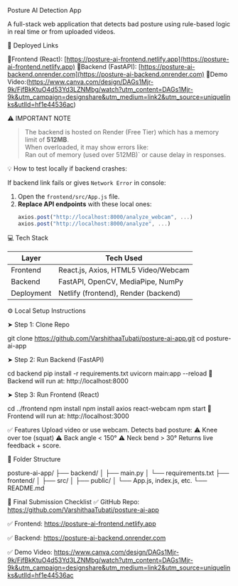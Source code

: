 Posture AI Detection App

A full-stack web application that detects bad posture using rule-based logic in real time or from uploaded videos.

🔗 Deployed Links

🔵Frontend (React): [https://posture-ai-frontend.netlify.app](https://posture-ai-frontend.netlify.app)
🔵Backend (FastAPI): [https://posture-ai-backend.onrender.com](https://posture-ai-backend.onrender.com)
🎥Demo Video:(https://www.canva.com/design/DAGs1Mjr-9k/FjfBkKtuO4d53Yd3LZNMbg/watch?utm_content=DAGs1Mjr-9k&utm_campaign=designshare&utm_medium=link2&utm_source=uniquelinks&utlId=hf1e44536ac)


⚠️ IMPORTANT NOTE

> The backend is hosted on Render (Free Tier) which has a memory limit of **512MB**.  
> When overloaded, it may show errors like:  
> Ran out of memory (used over 512MB)` or cause delay in responses.

💡 How to test locally if backend crashes:

If backend link fails or gives `Network Error` in console:

1. Open the `frontend/src/App.js` file.
2. **Replace API endpoints** with these local ones:
    ```js
    axios.post("http://localhost:8000/analyze_webcam", ...)
    axios.post("http://localhost:8000/analyze", ...)
    ```

💻 Tech Stack

| Layer     | Tech Used                   |
|-----------|-----------------------------|
| Frontend  | React.js, Axios, HTML5 Video/Webcam |
| Backend   | FastAPI, OpenCV, MediaPipe, NumPy   |
| Deployment | Netlify (frontend), Render (backend) |


⚙️ Local Setup Instructions

➤ Step 1: Clone Repo

git clone https://github.com/VarshithaaTubati/posture-ai-app.git
cd posture-ai-app

➤ Step 2: Run Backend (FastAPI)

cd backend
pip install -r requirements.txt
uvicorn main:app --reload
🔗 Backend will run at: http://localhost:8000

➤ Step 3: Run Frontend (React)

cd ../frontend
npm install
npm install axios react-webcam
npm start
🔗 Frontend will run at: http://localhost:3000

✅ Features
Upload video or use webcam.
Detects bad posture:
⚠️ Knee over toe (squat)
⚠️ Back angle < 150°
⚠️ Neck bend > 30°
Returns live feedback + score.

📂 Folder Structure

posture-ai-app/
├── backend/
│   ├── main.py
│   └── requirements.txt
├── frontend/
│   ├── src/
│   ├── public/
│   └── App.js, index.js, etc.
└── README.md

🏁 Final Submission Checklist
✅ GitHub Repo: https://github.com/VarshithaaTubati/posture-ai-app

✅ Frontend: https://posture-ai-frontend.netlify.app

✅ Backend: https://posture-ai-backend.onrender.com

✅ Demo Video: https://www.canva.com/design/DAGs1Mjr-9k/FjfBkKtuO4d53Yd3LZNMbg/watch?utm_content=DAGs1Mjr-9k&utm_campaign=designshare&utm_medium=link2&utm_source=uniquelinks&utlId=hf1e44536ac
